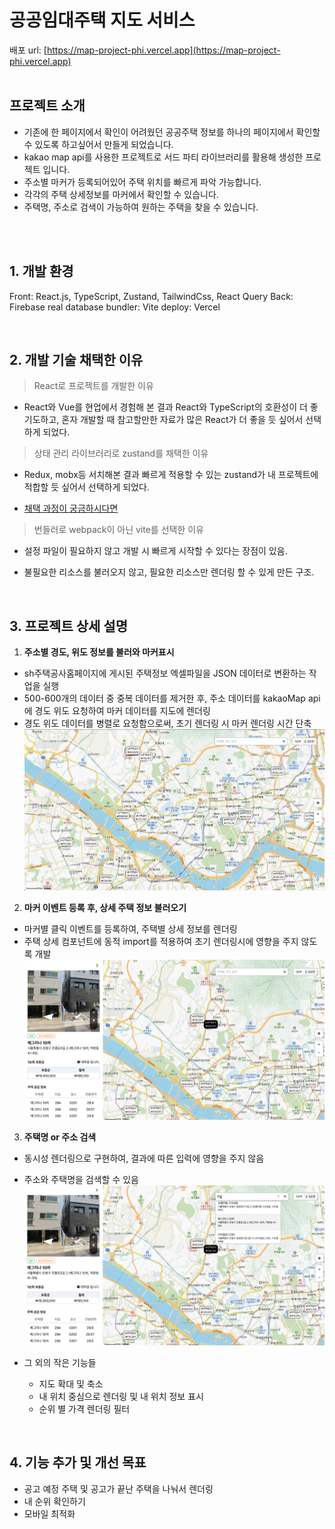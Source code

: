 # 공공임대주택 지도 서비스

배포 url: <a href="https://map-project-phi.vercel.app">[https://map-project-phi.vercel.app](https://map-project-phi.vercel.app)</a>
<br/><br/>

## 프로젝트 소개

- 기존에 한 페이지에서 확인이 어려웠던 공공주택 정보를
  하나의 페이지에서 확인할 수 있도록 하고싶어서 만들게 되었습니다.
- kakao map api를 사용한 프로젝트로 서드 파티 라이브러리를 활용해 생성한 프로젝트 입니다.
- 주소별 마커가 등록되어있어 주택 위치를 빠르게 파악 가능합니다.
- 각각의 주택 상세정보를 마커에서 확인할 수 있습니다.
- 주택명, 주소로 검색이 가능하여 원하는 주택을 찾을 수 있습니다.

<br/><br/>

## 1. 개발 환경

Front: React.js, TypeScript, Zustand, TailwindCss, React Query
Back: Firebase real database
bundler: Vite
deploy: Vercel

  <br/>

## 2. 개발 기술 채택한 이유

> React로 프로젝트를 개발한 이유

- React와 Vue를 현업에서 경험해 본 결과 React와 TypeScript의 호환성이 더 좋기도하고, 혼자 개발할 때 참고할만한 자료가 많은 React가 더 좋을 듯 싶어서 선택하게 되었다.

> 상태 관리 라이브러리로 zustand를 채택한 이유

- Redux, mobx등 서치해본 결과 빠르게 적용할 수 있는 zustand가 내 프로젝트에 적합할 듯 싶어서 선택하게 되었다.

- <a href="https://ember-fontina-aa1.notion.site/React-c59b06c4c09341778ccc521ff2a05142" target="_blank">채택 과정이 궁금하시다면</a>

> 번들러로 webpack이 아닌 vite를 선택한 이유

- 설정 파일이 필요하지 않고 개발 시 빠르게 시작할 수 있다는 장점이 있음.
- 불필요한 리소스를 불러오지 않고, 필요한 리소스만 렌더링 할 수 있게 만든 구조.

  <br/>

## 3. 프로젝트 상세 설명

1. <b>주소별 경도, 위도 정보를 불러와 마커표시</b>

- sh주택공사홈페이지에 게시된 주택정보 엑셀파일을 JSON 데이터로 변환하는 작업을 실행
- 500-600개의 데이터 중 중복 데이터를 제거한 후, 주소 데이터를 kakaoMap api에 경도 위도 요청하여 마커 데이터를 지도에 렌더링
- 경도 위도 데이터를 병렬로 요청함으로써, 초기 렌더링 시 마커 렌더링 시간 단축<br/>
  ![alt text](readme/img/image.png)

2. <b>마커 이벤트 등록 후, 상세 주택 정보 불러오기</b>

- 마커별 클릭 이벤트를 등록하여, 주택별 상세 정보를 렌더링
- 주택 상세 컴포넌트에 동적 import를 적용하여 초기 렌더링시에 영향을 주지 않도록 개발<br/>
  ![alt text](readme/img/image-2.png)

3. <b>주택명 or 주소 검색</b>

- 동시성 렌더링으로 구현하여, 결과에 따른 입력에 영향을 주지 않음
- 주소와 주택명을 검색할 수 있음<br/>
  ![alt text](readme/img/image-1.png)

- 그 외의 작은 기능들

  - 지도 확대 및 축소
  - 내 위치 중심으로 렌더링 및 내 위치 정보 표시
  - 순위 별 가격 렌더링 필터

<br/>

## 4. 기능 추가 및 개선 목표

- 공고 예정 주택 및 공고가 끝난 주택을 나눠서 렌더링
- 내 순위 확인하기
- 모바일 최적화
